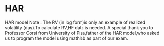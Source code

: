# HAR
HAR model 
Note : The RV (in log form)is only an example of realized volatility (day).To calculate RV,HF data is needed.
A special thank you to Professor Corsi from University of Pisa,father of the HAR model,who asked us to program the model using mathlab as part of our exam.

